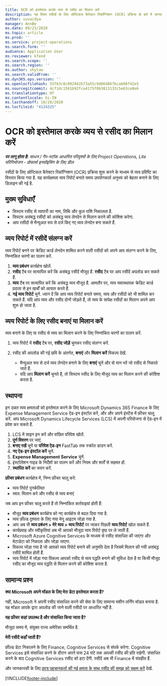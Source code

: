 ```yaml
---
title: OCR को इस्तेमाल करके व्यय से रसीद का मिलान करें
description: यह विषय रसीदों के लिए ऑप्टिकल कैरेक्टर रिकॉग्निशन (OCR) प्रक्रिया के बारे में जानकारी देता है.
author: suvaidya
manager: AnnBe
ms.date: 09/23/2020
ms.topic: article
ms.prod: ''
ms.service: project-operations
ms.search.form: ''
audience: Application User
ms.reviewer: kfend
ms.search.scope: ''
ms.search.region: ''
ms.author: shylaw
ms.search.validFrom: ''
ms.dyn365.ops.version: ''
ms.openlocfilehash: 55f63c8c092942b73a55c9d86d867bca600f42e5
ms.sourcegitcommit: 4cf1dc1561b92fca4175f0b3813133c5e63ce8e6
ms.translationtype: HT
ms.contentlocale: hi-IN
ms.lasthandoff: 10/28/2020
ms.locfileid: "4124325"
---
```

# <a name="match-a-receipt-to-an-expense-using-ocr"></a>OCR को इस्तेमाल करके व्यय से रसीद का मिलान करें

_**पर लागू होता है:** साधन / गैर-स्टॉक आधारित परिदृश्यों के लिए Project Operations, Lite परिनियोजन - प्रोफार्मा इनवॉइसिंग के लिए डील_

रसीदों के लिए ऑप्टिकल कैरेक्टर रिकॉग्निशन (OCR) प्रक्रिया शुरू करने के माध्यम से व्यय प्रविष्टि का विस्तार किया गया है. यह कार्यक्षमता व्यय रिपोर्ट बनाते समय उपयोगकर्ता अनुभव को बेहतर बनाने के लिए डिज़ाइन की गई है.

## <a name="key-features"></a>मुख्य सुविधाएँ

- सिस्टम रसीद से व्यापारी का नाम, तिथि और कुल राशि निकालता है.
- सिस्टम असंबद्ध रसीदों को असंबद्ध व्यय लेनदेन से मिलान करने की कोशिश करेगा.
- आप रसीदों से मैन्युअल रूप से दर्ज किए गए व्यय लेनदेन बना सकते हैं.

## <a name="attach-receipts-to-an-expense-report"></a>व्यय रिपोर्ट में रसीदें संलग्न करें

व्यय रिपोर्ट बनने पर क्रेडिट कार्ड लेनदेन शामिल करने वाली रसीदों को अपने आप संलग्न करने के लिए, निम्नांकित चरणों का पालन करें.

  1. **व्यय प्रबंधन** कार्यक्षेत्र खोलें.
  2. **रसीद** टैब पर सत्यापित करें कि असंबद्ध रसीदें मौजूद हैं. **रसीद** टैब पर आप रसीदें अपलोड कर सकते हैं.
  3. **व्यय** टैब पर सत्यापित करें कि असंबद्ध व्यय मौजूद हैं. आमतौर पर, व्यय व्यवस्थापक क्रेडिट कार्ड प्रदाता से इन खर्चों को आयात करते हैं.
  4. **नई व्यय रिपोर्ट** चुनें. ध्यान दें कि आप व्यय रिपोर्ट बनाते समय, व्यय और रसीदों को भी शामिल कर सकते हैं. यदि आप व्यय और रसीद दोनों जोड़ते हैं, तो व्यय के सापेक्ष रसीदों का मिलान अपने आप शुरू हो जाता है.

## <a name="create-or-match-receipts-to-an-expense-report"></a>व्यय रिपोर्ट के लिए रसीद बनाएं या मिलान करें
व्यय बनाने के लिए या रसीद से व्यय का मिलान करने के लिए निम्नांकित चरणों का पालन करें.

  1. व्यय रिपोर्ट में **रसीद** टैब पर, **रसीद जोड़ें** चुनकर रसीद संलग्न करें.
  2. रसीद की अपलोड की गई छवि के अंतर्गत, **बनाएं** और **मिलान करें** विकल्प देखें.

      - मैन्युअल रूप से दर्ज व्यय लेनदेन बनाने के लिए **बनाएं** चुनें और वो मान भरें जो रसीद से निकाले जाते हैं.
      - यदि आप **मिलान करें** चुनते हैं, तो सिस्टम रसीद के लिए मौजूद व्यय का मिलान करने की कोशिश करता है.

## <a name="installation"></a>स्थापना

इन उन्नत व्यय क्षमताओं को इस्तेमाल करने के लिए Microsoft Dynamics 365 Finance के लिए Expense Management Service ऐड-इन इंस्टॉल करें, और और अपने इंस्टेंस में फ़ीचर चालू करें. आप Microsoft Dynamics Lifecycle Services (LCS) में अपनी परियोजना से ऐड-इन में प्रवेश कर सकते हैं.

1. LCS में साइन इन करें और वांछित परिवेश खोलें.
2. **पूर्ण विवरण** पर जाएं.
3. **बनाए रखें** चुनें या **परिवेश ऐड-इन** FastTab तक स्क्रॉल डाउन करें.
4. **नए ऐड-इन इंस्टॉल करें** चुनें.
5. **Expense Management Service** चुनें.
6. इंस्टॉलेशन गाइड के निर्देशों का पालन करें और नियम और शर्तों से सहमत हों.
7. **स्थापित करें** का चयन करें.

**फ़ीचर प्रबंधन** कार्यक्षेत्र में, निम्न फ़ीचर चालू करें:

- व्यय रिपोर्ट पुनर्कल्पित
- स्वत: मिलान करे और रसीद से व्यय बनाएं

जब आप इन फ़ीचर चालू करते हैं तो निम्नांकित कार्रवाइयां होती हैं:

- मौजूद **व्यय प्रबंधन** कार्यक्षेत्र को नए कार्यक्षेत्र से बदल दिया गया है.
- व्यय फ़ील्ड दृश्यता के लिए नया मेनू आइटम जोड़ा गया है.
- आप अब भी **व्यय प्रबंधन > मेरे व्यय > व्यय रिपोर्ट** पर जाकर पिछली **व्यय रिपोर्ट** खोल सकते हैं.
- कार्यप्रवाह और स्वीकृतियां अब भी आपको मौजूदा व्यय रिपोर्ट पृष्ठ पर ले जाती हैं.
- Microsoft Azure Cognitive Services के माध्यम से रसीद संसाधित की जाएंगा और मेटाडेटा को निकाला और जोड़ा जाएगा.
- विकल्प जोड़ा गया है जो आपको व्यय रिपोर्ट बनाने की अनुमति देता है जिसमें मिलान की गयी असंबद्ध रसीदें शामिल होती हैं.
- व्यय रिपोर्ट में जोड़ा गया विकल्प आपको रसीद से व्यय पद्धति बनाने की सुविधा देता है या किसी मौजूद रसीद का मौजूद व्यय पद्धति से मिलान करने की कोशिश करता है.

## <a name="frequently-asked-questions"></a>सामान्य प्रश्‍न

**क्या Microsoft अपने मॉडल के लिए मेरा डेटा इस्तेमाल करता है?**

नहीं, Microsoft ने अपनी रसीद संसाधित करने की सेवा के लिए सामान्य मशीन लर्निंग मॉडल बनाया है. यह मॉडल आपके द्वारा अपलोड की जाने वाली रसीदों पर आधारित नहीं है.

**यह फ़ीचर कहां उपलब्ध है और संसाधित किया जाता है?**

मौजूदा समय में, संयुक्त राज्य अमेरिका समर्थित है.

**मेरी रसीदें कहाँ जाती हैं?**

फ़ील्ड डेटा निकालने के लिए Finance, Cognitive Services से संपर्क करेगा. Cognitive Services इसे संसाधित करने के दौरान अपने पास 24 घंटे तक आपकी रसीद की प्रति रखेगी. संसाधित करने के बाद Cognitive Services रसीद को हटा देंगी. रसीदें अब भी Finance में संग्रहीत हैं.

और जानकारकी के लिए [प्रपत्र पहचानकर्ता की नई क्षमता के साथ रसीद की समझ को सक्षम करें](https://azure.microsoft.com/blog/enable-receipt-understanding-with-form-recognizer-s-new-capability/) देखें.


[!INCLUDE[footer-include](../includes/footer-banner.md)]